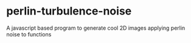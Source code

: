perlin-turbulence-noise
=======================

A javascript based program to generate cool 2D images applying perlin noise to functions
